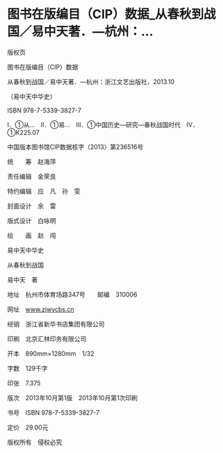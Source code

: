 # 图书在版编目（CIP）数据_从春秋到战国／易中天著．—杭州：...

版权页

图书在版编目（CIP）数据

从春秋到战国／易中天著．—杭州：浙江文艺出版社，2013.10

（易中天中华史）

ISBN 978-7-5339-3827-7

Ⅰ．①从…　Ⅱ．①易…　Ⅲ．①中国历史—研究—春秋战国时代　Ⅳ．①K225.07

中国版本图书馆CIP数据核字（2013）第236516号

统　　筹　赵海萍

责任编辑　金荣良

特约编辑　应　凡　孙　雯

封面设计　余　雷

版式设计　白咏明

绘　　画　赵　闯

易中天中华史

从春秋到战国

易中天　著

地址　杭州市体育场路347号　　邮编　310006

网址　www.zjwycbs.cn

经销　浙江省新华书店集团有限公司

印刷　北京汇林印务有限公司

开本　890mm×1280mm　1/32

字数　129千字

印张　7.375

版次　2013年10月第1版　2013年10月第1次印刷

书号　ISBN 978-7-5339-3827-7

定价　29.00元

版权所有　侵权必究